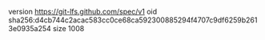 version https://git-lfs.github.com/spec/v1
oid sha256:d4cb744c2acac583cc0ce68ca592300885294f4707c9df6259b2613e0935a254
size 1008
